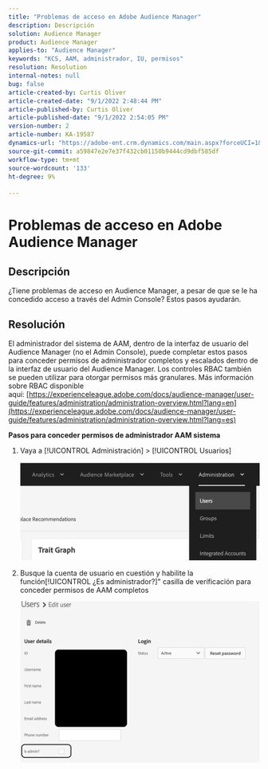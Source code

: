 ```yaml
---
title: "Problemas de acceso en Adobe Audience Manager"
description: Descripción
solution: Audience Manager
product: Audience Manager
applies-to: "Audience Manager"
keywords: "KCS, AAM, administrador, IU, permisos"
resolution: Resolution
internal-notes: null
bug: false
article-created-by: Curtis Oliver
article-created-date: "9/1/2022 2:48:44 PM"
article-published-by: Curtis Oliver
article-published-date: "9/1/2022 2:54:05 PM"
version-number: 2
article-number: KA-19587
dynamics-url: "https://adobe-ent.crm.dynamics.com/main.aspx?forceUCI=1&pagetype=entityrecord&etn=knowledgearticle&id=a2da922a-052a-ed11-9db1-0022480868ff"
source-git-commit: a59847e2e7e37f432cb01150b9444cd9dbf585df
workflow-type: tm+mt
source-wordcount: '133'
ht-degree: 9%

---
```


# Problemas de acceso en Adobe Audience Manager

## Descripción

¿Tiene problemas de acceso en Audience Manager, a pesar de que se le ha concedido acceso a través del Admin Console? Estos pasos ayudarán.

## Resolución

El administrador del sistema de AAM, dentro de la interfaz de usuario del Audience Manager (no el Admin Console), puede completar estos pasos para conceder permisos de administrador completos y escalados dentro de la interfaz de usuario del Audience Manager. Los controles RBAC también se pueden utilizar para otorgar permisos más granulares. Más información sobre RBAC disponible aquí: [https://experienceleague.adobe.com/docs/audience-manager/user-guide/features/administration/administration-overview.html?lang=en](https://experienceleague.adobe.com/docs/audience-manager/user-guide/features/administration/administration-overview.html?lang=es)

<b>Pasos para conceder permisos de administrador AAM sistema</b>

1. Vaya a [!UICONTROL Administración] > [!UICONTROL Usuarios]

   ![](assets/0c4ffacf-e9d5-ec11-a7b5-000d3a37750e.png)

1. Busque la cuenta de usuario en cuestión y habilite la función[!UICONTROL ¿Es administrador?]&quot; casilla de verificación para conceder permisos de AAM completos

   ![](assets/07c16ce8-e9d5-ec11-a7b5-000d3a37750e.png)
